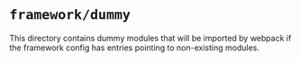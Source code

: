 # `framework/dummy`

This directory contains dummy modules that will be imported by webpack if the framework config has entries
pointing to non-existing modules.
